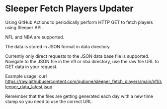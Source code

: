 # Sleeper Fetch Players Updater

Using GitHub Actions to periodically perform HTTP GET to fetch players using Sleeper API.

NFL and NBA are supported.

The data is stored in JSON format in data directory.

Currently only direct requests to the JSON data base file is supported. Navigate to the JSON file in the nfl or nba directory, use the raw file URL to GET data in your request.

Example usage:
curl https://raw.githubusercontent.com/qubone/sleeper_fetch_players/main/nfl/sleeper_data_latest.json

Remember that the files are getting generated each day with a new time stamp so you need to use the correct URL.

